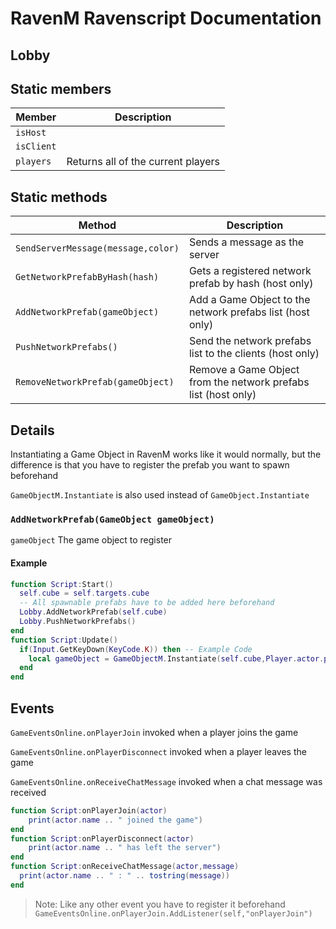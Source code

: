 # RavenM Ravenscript Documentation


Lobby
-------------
## Static members

| Member | Description                    |
| ------------- | ------------------------------ |
| `isHost`      |    |
| `isClient`      |    |
| `players`      |   Returns all of the current players |
## Static methods

| Method | Description                    |
| ------------- | ------------------------------ |
| `SendServerMessage(message,color)`      | Sends a message as the server      |
| `GetNetworkPrefabByHash(hash)`   | Gets a registered network prefab by hash (host only)   |
| `AddNetworkPrefab(gameObject)`   | Add a Game Object to the network prefabs list (host only)   |
| `PushNetworkPrefabs()`   | Send the network prefabs list to the clients (host only)   |
| `RemoveNetworkPrefab(gameObject)`   | Remove a Game Object from the network prefabs list (host only)   |

## Details
Instantiating a Game Object in RavenM works like it would normally, but the difference is that you have to register the prefab you want to spawn beforehand

`GameObjectM.Instantiate` is also used instead of `GameObject.Instantiate`

### `AddNetworkPrefab(GameObject gameObject)`


`gameObject` The game object to register


#### Example
```lua
function Script:Start()
  self.cube = self.targets.cube
  -- All spawnable prefabs have to be added here beforehand
  Lobby.AddNetworkPrefab(self.cube)
  Lobby.PushNetworkPrefabs() 
end
function Script:Update()
  if(Input.GetKeyDown(KeyCode.K)) then -- Example Code
    local gameObject = GameObjectM.Instantiate(self.cube,Player.actor.position,Quaternion.identity)
  end
end
```
## Events

`GameEventsOnline.onPlayerJoin` invoked when a player joins the game

`GameEventsOnline.onPlayerDisconnect` invoked when a player leaves the game

`GameEventsOnline.onReceiveChatMessage` invoked when a chat message was received

```lua
function Script:onPlayerJoin(actor)
	print(actor.name .. " joined the game")
end
function Script:onPlayerDisconnect(actor)
	print(actor.name .. " has left the server")
end
function Script:onReceiveChatMessage(actor,message)
  print(actor.name .. " : " .. tostring(message))
end

```
> Note: Like any other event you have to register it beforehand 
> ```GameEventsOnline.onPlayerJoin.AddListener(self,"onPlayerJoin")```





